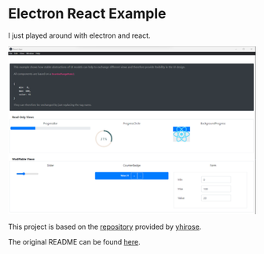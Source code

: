 # Electron React Example

I just played around with electron and react.

![Example electron react app](app-screenshot.png)


This project is based on the [repository](https://github.com/yhirose/react-typescript-electron-sample-with-create-react-app-and-electron-builder) provided by [yhirose](https://github.com/yhirose).

The original README can be found [here](README_ORIG.md).

